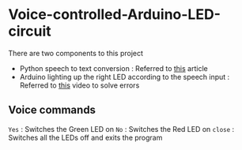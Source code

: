 # Voice-controlled-Arduino-LED-circuit

There are two components to this project

- Python speech to text conversion : Referred to [this](https://towardsdatascience.com/easy-speech-to-text-with-python-3df0d973b426) article
- Arduino lighting up the right LED according to the speech input : Referred to [this](https://www.youtube.com/watch?v=Lm_xfm1d5h0) video to solve errors

## Voice commands

`Yes` : Switches the Green LED on
`No` : Switches the Red LED on
`close` : Switches all the LEDs off and exits the program
